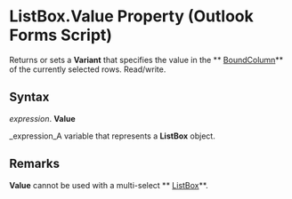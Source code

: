 
# ListBox.Value Property (Outlook Forms Script)

Returns or sets a  **Variant** that specifies the value in the ** [BoundColumn](1ff447f0-7ae5-c90e-2fb9-0e4c280a7564.md)** of the currently selected rows. Read/write.


## Syntax

 _expression_. **Value**

 _expression_A variable that represents a  **ListBox** object.


## Remarks

 **Value** cannot be used with a multi-select ** [ListBox](f56ba480-f8fe-6d12-265e-3b0a9838af97.md)**.

